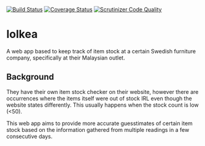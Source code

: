 [![Build Status](https://travis-ci.org/azam-a/lolkea.svg?branch=master)](https://travis-ci.org/azam-a/lolkea) [![Coverage Status](https://coveralls.io/repos/azam-a/lolkea/badge.svg?branch=master)](https://coveralls.io/r/azam-a/lolkea?branch=master) [![Scrutinizer Code Quality](https://scrutinizer-ci.com/g/azam-a/lolkea/badges/quality-score.png?b=master)](https://scrutinizer-ci.com/g/azam-a/lolkea/?branch=master)

# lolkea

A web app based to keep track of item stock at a certain Swedish furniture company, specifically at their Malaysian outlet.

## Background

They have their own item stock checker on their website, however there are occurrences where the items itself were out of stock IRL even though the website states differently. This usually happens when the stock count is low (<50). 

This web app aims to provide more accurate guesstimates of certain item stock based on the information gathered from multiple readings in a few consecutive days.
